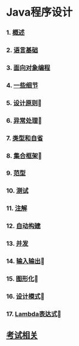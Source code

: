 # Java程序设计

### 1. [概述](slides/1/1.html)
### 2. [语言基础](slides/2/2.html)
### 3. [面向对象编程](slides/3/3.html)
### 4. [一些细节](slides/4/4.html)
### 5. [设计原则](slides/5/5.html)🙋
### 6. [异常处理](slides/6/6.html)🙋
### 7. [类型和自省](slides/7/7.html)
### 8. [集合框架](slides/8/8.html)🙋
### 9. [范型](slides/9/9.html)
### 10. [测试](slides/10/10.html)
### 11. [注解](slides/11/11.html)
### 12. [自动构建](slides/12/12.html)
### 13. [并发](slides/13/13.html)
### 14. [输入输出](slides/14/14.html)🙋
### 15. [图形化](slides/15/15.html)🙋
### 16. [设计模式](slides/16/16.html)🙋
### 17. [Lambda表达式](slides/17/17.html)🙋


## [考试相关](final.md) 